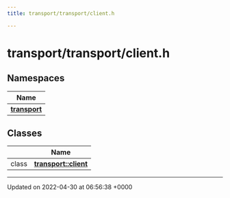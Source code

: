 ```yaml
---
title: transport/transport/client.h

---
```


# transport/transport/client.h



## Namespaces

| Name           |
| -------------- |
| **[transport](Namespaces/namespacetransport.md)**  |

## Classes

|                | Name           |
| -------------- | -------------- |
| class | **[transport::client](Classes/classtransport_1_1client.md)**  |






-------------------------------

Updated on 2022-04-30 at 06:56:38 +0000
